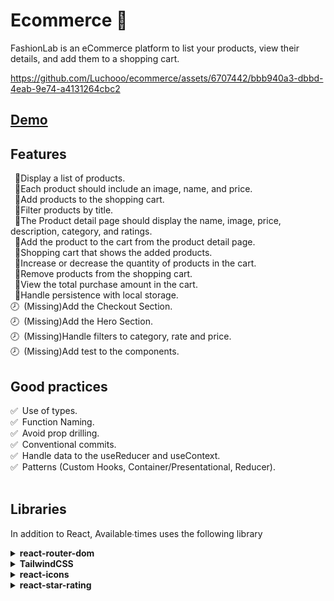 # Ecommerce 🛒

FashionLab is an eCommerce platform to list your products, view their details, and add them to a shopping cart.

https://github.com/Luchooo/ecommerce/assets/6707442/bbb940a3-dbbd-4eab-9e74-a4131264cbc2

## [Demo](https://fashion-lab.vercel.app/)

## Features

&ensp;🛒Display a list of products.  
&ensp;🛒Each product should include an image, name, and price.  
&ensp;🛒Add products to the shopping cart.  
&ensp;🛒Filter products by title.  
&ensp;🛒The Product detail page should display the name, image, price, description, category, and ratings.  
&ensp;🛒Add the product to the cart from the product detail page.  
&ensp;🛒Shopping cart that shows the added products.  
&ensp;🛒Increase or decrease the quantity of products in the cart.  
&ensp;🛒Remove products from the shopping cart.  
&ensp;🛒View the total purchase amount in the cart.  
&ensp;🛒Handle persistence with local storage.  
🕗&ensp;(Missing)Add the Checkout Section.  
🕗&ensp;(Missing)Add the Hero Section.  
🕗&ensp;(Missing)Handle filters to category, rate and price.  
🕗&ensp;(Missing)Add test to the components.
<br/>

## Good practices

✅&ensp;Use of types.  
✅&ensp;Function Naming.  
✅&ensp;Avoid prop drilling.  
✅&ensp;Conventional commits.  
✅&ensp;Handle data to the useReducer and useContext.  
✅&ensp;Patterns (Custom Hooks, Container/Presentational, Reducer).  
<br/>

## Libraries

In addition to React, Available∙times uses the following library

<details>
  <summary><strong>react-router-dom</strong></summary>
  &emsp;Allow managing navigation between different views or pages in React.
</details>
<details>
  <summary><strong>TailwindCSS</strong></summary>
  &emsp;Add classes to the project.
</details>
<details>
  <summary><strong>react-icons</strong></summary>
  &emsp;Allows you to easily incorporate icons into your React applications.
</details>
<details>
  <summary><strong>react-star-rating</strong></summary>
  &emsp;Component to show rating as starts.
</details>
